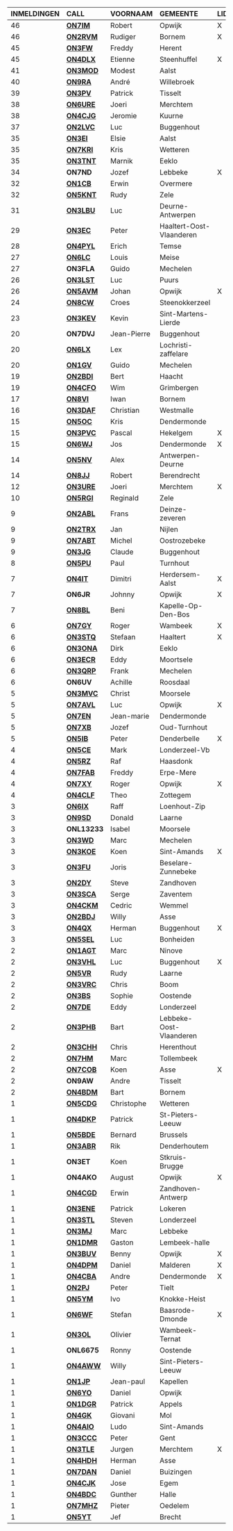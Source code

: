 |INMELDINGEN|CALL|VOORNAAM|GEMEENTE|LID|
|:---|:---|:---|:---|:---|
|46|**<a href="https://www.qrz.com/db/on7im">ON7IM</a>** | Robert | Opwijk | X |
|46|**<a href="https://www.qrz.com/db/on2rvm">ON2RVM</a>** | Rudiger | Bornem | X |
|45|**<a href="https://www.qrz.com/db/on3fw">ON3FW</a>** | Freddy | Herent |  |
|45|**<a href="https://www.qrz.com/db/on4dlx">ON4DLX</a>** | Etienne | Steenhuffel | X |
|41|**<a href="https://www.qrz.com/db/on3mod">ON3MOD</a>** | Modest | Aalst |  |
|40|**<a href="https://www.qrz.com/db/on9ra">ON9RA</a>** | André | Willebroek |  |
|39|**<a href="https://www.qrz.com/db/on3pv">ON3PV</a>** | Patrick | Tisselt |  |
|38|**<a href="https://www.qrz.com/db/on6ure">ON6URE</a>** | Joeri | Merchtem |  |
|38|**<a href="https://www.qrz.com/db/on4cjg">ON4CJG</a>** | Jeromie | Kuurne |  |
|37|**<a href="https://www.qrz.com/db/on2lvc">ON2LVC</a>** | Luc | Buggenhout |  |
|35|**<a href="https://www.qrz.com/db/on3ei">ON3EI</a>** | Elsie | Aalst |  |
|35|**<a href="https://www.qrz.com/db/on7kri">ON7KRI</a>** | Kris | Wetteren |  |
|35|**<a href="https://www.qrz.com/db/on3tnt">ON3TNT</a>** | Marnik | Eeklo |  |
| 34 |**ON7ND**|Jozef|Lebbeke|X|
|32|**<a href="https://www.qrz.com/db/on1cb">ON1CB</a>** | Erwin | Overmere |  |
|32|**<a href="https://www.qrz.com/db/on5knt">ON5KNT</a>** | Rudy | Zele |  |
|31|**<a href="https://www.qrz.com/db/on3lbu">ON3LBU</a>** | Luc | Deurne-Antwerpen |  |
|29|**<a href="https://www.qrz.com/db/on3ec">ON3EC</a>** | Peter | Haaltert-Oost-Vlaanderen |  |
|28|**<a href="https://www.qrz.com/db/on4pyl">ON4PYL</a>** | Erich | Temse |  |
|27|**<a href="https://www.qrz.com/db/on6lc">ON6LC</a>** | Louis | Meise |  |
| 27 |**ON3FLA**|Guido|Mechelen||
|26|**<a href="https://www.qrz.com/db/on3lst">ON3LST</a>** | Luc | Puurs |  |
|26|**<a href="https://www.qrz.com/db/on5avm">ON5AVM</a>** | Johan | Opwijk | X |
|24|**<a href="https://www.qrz.com/db/on8cw">ON8CW</a>** | Croes | Steenokkerzeel |  |
|23|**<a href="https://www.qrz.com/db/on3kev">ON3KEV</a>** | Kevin | Sint-Martens-Lierde |  |
| 20 |**ON7DVJ**|Jean-Pierre|Buggenhout||
|20|**<a href="https://www.qrz.com/db/on6lx">ON6LX</a>** | Lex | Lochristi-zaffelare |  |
|20|**<a href="https://www.qrz.com/db/on1gv">ON1GV</a>** | Guido | Mechelen |  |
|19|**<a href="https://www.qrz.com/db/on2bdi">ON2BDI</a>** | Bert | Haacht |  |
|19|**<a href="https://www.qrz.com/db/on4cfo">ON4CFO</a>** | Wim | Grimbergen |  |
|17|**<a href="https://www.qrz.com/db/on8vi">ON8VI</a>** | Iwan | Bornem |  |
|16|**<a href="https://www.qrz.com/db/on3daf">ON3DAF</a>** | Christian | Westmalle |  |
|15|**<a href="https://www.qrz.com/db/on5oc">ON5OC</a>** | Kris | Dendermonde |  |
|15|**<a href="https://www.qrz.com/db/on3pvc">ON3PVC</a>** | Pascal | Hekelgem | X |
|15|**<a href="https://www.qrz.com/db/on6wj">ON6WJ</a>** | Jos | Dendermonde | X |
|14|**<a href="https://www.qrz.com/db/on5nv">ON5NV</a>** | Alex | Antwerpen-Deurne |  |
|14|**<a href="https://www.qrz.com/db/on8jj">ON8JJ</a>** | Robert | Berendrecht |  |
|12|**<a href="https://www.qrz.com/db/on3ure">ON3URE</a>** | Joeri | Merchtem | X |
|10|**<a href="https://www.qrz.com/db/on5rgi">ON5RGI</a>** | Reginald | Zele |  |
|9|**<a href="https://www.qrz.com/db/on2abl">ON2ABL</a>** | Frans | Deinze-zeveren |  |
|9|**<a href="https://www.qrz.com/db/on2trx">ON2TRX</a>** | Jan | Nijlen |  |
|9|**<a href="https://www.qrz.com/db/on7abt">ON7ABT</a>** | Michel | Oostrozebeke |  |
|9|**<a href="https://www.qrz.com/db/on3jg">ON3JG</a>** | Claude | Buggenhout |  |
|8|**<a href="https://www.qrz.com/db/on5pu">ON5PU</a>** | Paul | Turnhout |  |
|7|**<a href="https://www.qrz.com/db/on4it">ON4IT</a>** | Dimitri | Herdersem-Aalst | X |
| 7 |**ON6JR**|Johnny|Opwijk|X|
|7|**<a href="https://www.qrz.com/db/on8bl">ON8BL</a>** | Beni | Kapelle-Op-Den-Bos |  |
|6|**<a href="https://www.qrz.com/db/on7gy">ON7GY</a>** | Roger | Wambeek | X |
|6|**<a href="https://www.qrz.com/db/on3stq">ON3STQ</a>** | Stefaan | Haaltert | X |
|6|**<a href="https://www.qrz.com/db/on3ona">ON3ONA</a>** | Dirk | Eeklo |  |
|6|**<a href="https://www.qrz.com/db/on3ecr">ON3ECR</a>** | Eddy | Moortsele |  |
|6|**<a href="https://www.qrz.com/db/on3qrp">ON3QRP</a>** | Frank | Mechelen |  |
| 6 |**ON6UV**|Achille|Roosdaal||
|5|**<a href="https://www.qrz.com/db/on3mvc">ON3MVC</a>** | Christ | Moorsele |  |
|5|**<a href="https://www.qrz.com/db/on7avl">ON7AVL</a>** | Luc | Opwijk | X |
|5|**<a href="https://www.qrz.com/db/on7en">ON7EN</a>** | Jean-marie | Dendermonde |  |
|5|**<a href="https://www.qrz.com/db/on7xb">ON7XB</a>** | Jozef | Oud-Turnhout |  |
|5|**<a href="https://www.qrz.com/db/on5ib">ON5IB</a>** | Peter | Denderbelle | X |
|4|**<a href="https://www.qrz.com/db/on5ce">ON5CE</a>** | Mark | Londerzeel-Vb |  |
|4|**<a href="https://www.qrz.com/db/on5rz">ON5RZ</a>** | Raf | Haasdonk |  |
|4|**<a href="https://www.qrz.com/db/on7fab">ON7FAB</a>** | Freddy | Erpe-Mere |  |
|4|**<a href="https://www.qrz.com/db/on7xy">ON7XY</a>** | Roger | Opwijk | X |
|4|**<a href="https://www.qrz.com/db/on4clf">ON4CLF</a>** | Theo | Zottegem |  |
|3|**<a href="https://www.qrz.com/db/on6ix">ON6IX</a>** | Raff | Loenhout-Zip |  |
|3|**<a href="https://www.qrz.com/db/on9sd">ON9SD</a>** | Donald | Laarne |  |
| 3 |**ONL13233**|Isabel|Moorsele||
|3|**<a href="https://www.qrz.com/db/on3wd">ON3WD</a>** | Marc | Mechelen |  |
|3|**<a href="https://www.qrz.com/db/on3koe">ON3KOE</a>** | Koen | Sint-Amands | X |
|3|**<a href="https://www.qrz.com/db/on3fu">ON3FU</a>** | Joris | Beselare-Zunnebeke |  |
|3|**<a href="https://www.qrz.com/db/on2dy">ON2DY</a>** | Steve | Zandhoven |  |
|3|**<a href="https://www.qrz.com/db/on3sca">ON3SCA</a>** | Serge | Zaventem |  |
|3|**<a href="https://www.qrz.com/db/on4ckm">ON4CKM</a>** | Cedric | Wemmel |  |
|3|**<a href="https://www.qrz.com/db/on2bdj">ON2BDJ</a>** | Willy | Asse |  |
|3|**<a href="https://www.qrz.com/db/on4qx">ON4QX</a>** | Herman | Buggenhout | X |
|3|**<a href="https://www.qrz.com/db/on5sel">ON5SEL</a>** | Luc | Bonheiden |  |
|2|**<a href="https://www.qrz.com/db/on1agt">ON1AGT</a>** | Marc | Ninove |  |
|2|**<a href="https://www.qrz.com/db/on3vhl">ON3VHL</a>** | Luc | Buggenhout | X |
|2|**<a href="https://www.qrz.com/db/on5vr">ON5VR</a>** | Rudy | Laarne |  |
|2|**<a href="https://www.qrz.com/db/on3vrc">ON3VRC</a>** | Chris | Boom |  |
|2|**<a href="https://www.qrz.com/db/on3bs">ON3BS</a>** | Sophie | Oostende |  |
|2|**<a href="https://www.qrz.com/db/on7de">ON7DE</a>** | Eddy | Londerzeel |  |
|2|**<a href="https://www.qrz.com/db/on3phb">ON3PHB</a>** | Bart | Lebbeke-Oost-Vlaanderen |  |
|2|**<a href="https://www.qrz.com/db/on3chh">ON3CHH</a>** | Chris | Herenthout |  |
|2|**<a href="https://www.qrz.com/db/on7hm">ON7HM</a>** | Marc | Tollembeek |  |
|2|**<a href="https://www.qrz.com/db/on7cob">ON7COB</a>** | Koen | Asse | X |
| 2 |**ON9AW**|Andre|Tisselt||
|2|**<a href="https://www.qrz.com/db/on4bdm">ON4BDM</a>** | Bart | Bornem |  |
|1|**<a href="https://www.qrz.com/db/on5cdg">ON5CDG</a>** | Christophe | Wetteren |  |
|1|**<a href="https://www.qrz.com/db/on4dkp">ON4DKP</a>** | Patrick | St-Pieters-Leeuw |  |
|1|**<a href="https://www.qrz.com/db/on5bde">ON5BDE</a>** | Bernard | Brussels |  |
|1|**<a href="https://www.qrz.com/db/on3abr">ON3ABR</a>** | Rik | Denderhoutem |  |
| 1 |**ON3ET**|Koen|Stkruis-Brugge||
| 1 |**ON4AKO**|August|Opwijk|X|
|1|**<a href="https://www.qrz.com/db/on4cgd">ON4CGD</a>** | Erwin | Zandhoven-Antwerp |  |
|1|**<a href="https://www.qrz.com/db/on3ene">ON3ENE</a>** | Patrick | Lokeren |  |
|1|**<a href="https://www.qrz.com/db/on3stl">ON3STL</a>** | Steven | Londerzeel |  |
|1|**<a href="https://www.qrz.com/db/on3mj">ON3MJ</a>** | Marc | Lebbeke |  |
|1|**<a href="https://www.qrz.com/db/on1dmr">ON1DMR</a>** | Gaston | Lembeek-halle |  |
|1|**<a href="https://www.qrz.com/db/on3buv">ON3BUV</a>** | Benny | Opwijk | X |
|1|**<a href="https://www.qrz.com/db/on4dpm">ON4DPM</a>** | Daniel | Malderen | X |
|1|**<a href="https://www.qrz.com/db/on4cba">ON4CBA</a>** | Andre | Dendermonde | X |
|1|**<a href="https://www.qrz.com/db/on2pj">ON2PJ</a>** | Peter | Tielt |  |
|1|**<a href="https://www.qrz.com/db/on5ym">ON5YM</a>** | Ivo | Knokke-Heist |  |
|1|**<a href="https://www.qrz.com/db/on6wf">ON6WF</a>** | Stefan | Baasrode-Dmonde | X |
|1|**<a href="https://www.qrz.com/db/on3ol">ON3OL</a>** | Olivier | Wambeek-Ternat |  |
| 1 |**ONL6675**|Ronny|Oostende||
|1|**<a href="https://www.qrz.com/db/on4aww">ON4AWW</a>** | Willy | Sint-Pieters-Leeuw |  |
|1|**<a href="https://www.qrz.com/db/on1jp">ON1JP</a>** | Jean-paul | Kapellen |  |
|1|**<a href="https://www.qrz.com/db/on6yo">ON6YO</a>** | Daniel | Opwijk |  |
|1|**<a href="https://www.qrz.com/db/on1dgr">ON1DGR</a>** | Patrick | Appels |  |
|1|**<a href="https://www.qrz.com/db/on4gk">ON4GK</a>** | Giovani | Mol |  |
|1|**<a href="https://www.qrz.com/db/on4aio">ON4AIO</a>** | Ludo | Sint-Amands |  |
|1|**<a href="https://www.qrz.com/db/on3ccc">ON3CCC</a>** | Peter | Gent |  |
|1|**<a href="https://www.qrz.com/db/on3tle">ON3TLE</a>** | Jurgen | Merchtem | X |
|1|**<a href="https://www.qrz.com/db/on4hdh">ON4HDH</a>** | Herman | Asse |  |
|1|**<a href="https://www.qrz.com/db/on7dan">ON7DAN</a>** | Daniel | Buizingen |  |
|1|**<a href="https://www.qrz.com/db/on4cjk">ON4CJK</a>** | Jose | Egem |  |
|1|**<a href="https://www.qrz.com/db/on4bdc">ON4BDC</a>** | Gunther | Halle |  |
|1|**<a href="https://www.qrz.com/db/on7mhz">ON7MHZ</a>** | Pieter | Oedelem |  |
|1|**<a href="https://www.qrz.com/db/on5yt">ON5YT</a>** | Jef | Brecht |  |
